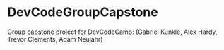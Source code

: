 # DevCodeGroupCapstone
Group capstone project for DevCodeCamp: (Gabriel Kunkle, Alex Hardy, Trevor Clements, Adam Neujahr)

